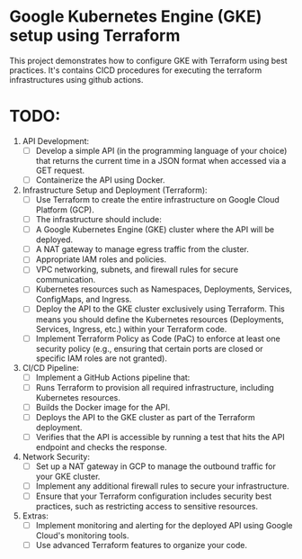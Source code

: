 # Google Kubernetes Engine (GKE) setup using Terraform

This project demonstrates how to configure GKE with Terraform using best practices. It's contains CICD procedures for executing the terraform infrastructures using github actions.

# TODO:
1. API Development: 
   - [ ] Develop a simple API (in the programming language of your choice) that returns the current time in a JSON format when accessed via a GET request.   
   - [ ] Containerize the API using Docker. 
2. Infrastructure Setup and Deployment (Terraform): 
   - [ ] Use Terraform to create the entire infrastructure on Google Cloud Platform (GCP). 
   - [ ] The infrastructure should include: 
   - [ ] A Google Kubernetes Engine (GKE) cluster where the API will be deployed. 
   - [ ] A NAT gateway to manage egress traffic from the cluster. 
   - [ ] Appropriate IAM roles and policies. 
   - [ ] VPC networking, subnets, and firewall rules for secure communication. 
   - [ ] Kubernetes resources such as Namespaces, Deployments, Services, ConfigMaps, and Ingress. 
   - [ ] Deploy the API to the GKE cluster exclusively using Terraform. This means you should define the Kubernetes resources (Deployments, Services, Ingress, etc.) within your Terraform code. 
   - [ ] Implement Terraform Policy as Code (PaC) to enforce at least one security policy (e.g., ensuring that certain ports are closed or specific IAM roles are not granted). 
3. CI/CD Pipeline: 
   - [ ] Implement a GitHub Actions pipeline that: 
   - [ ] Runs Terraform to provision all required infrastructure, including Kubernetes resources. 
   - [ ] Builds the Docker image for the API. 
   - [ ] Deploys the API to the GKE cluster as part of the Terraform deployment.
   - [ ] Verifies that the API is accessible by running a test that hits the API endpoint and checks the response. 
4. Network Security: 
   - [ ] Set up a NAT gateway in GCP to manage the outbound traffic for your GKE cluster. 
   - [ ] Implement any additional firewall rules to secure your infrastructure.   
   - [ ] Ensure that your Terraform configuration includes security best practices, such as restricting access to sensitive resources. 
5. Extras:
   - [ ] Implement monitoring and alerting for the deployed API using Google Cloud's monitoring tools. 
   - [ ] Use advanced Terraform features to organize your code. 
